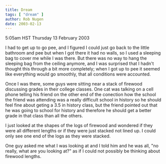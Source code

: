 ```yaml
---
title: Dream
tags: [ "dream" ]
author: Rob Nugen
date: 2003-02-13
---
```


<p class=date>5:05am HST Thursday 13 February 2003</p>

<p class=dream>I had to get up to go pee, and I figured I could just
go back to the little bathroom and pee but when I got there it had no
walls, so I used a sleeping bag to cover me while I was there.  But
there was no way to hang the sleeping bag from the ceiling anymore,
and I was surprised that I hadn't thought this through a bit more
completely; when I got up to pee it seemed like everything would go
smoothly, that all conditions were accounted.</p>

<p class=dream>Once I was there, some guys were sitting near a stack
of firewood discussing grades in their college classes.  One cat was
talking on a cell phone telling his friend on the other end of the
conection how the school the friend was attending was a really
difficult school in history so he should feel fine about geting a 3.5
in history class, but the friend pointed out that he was going to
school for history and therefore he should get a better grade in that
class than all the others.</p>

<p class=dream>I just looked at the shapes of the logs of firewood and
wondered if they were all different lengths or if they were just
stacked not lined up.  I could only see one end of the logs as they
were stacked.</p>

<p class=dream>One guy asked me what I was looking at and I told him
and he was all, "no really, what are you looking at?" as if I could
not possibly be thinking about firewood lengths.</p>
